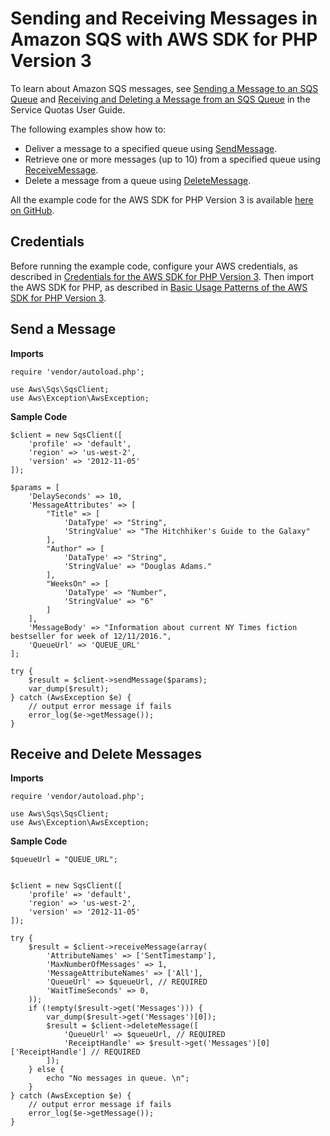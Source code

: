 # Sending and Receiving Messages in Amazon SQS with AWS SDK for PHP Version 3<a name="sqs-examples-send-receive-messages"></a>

To learn about Amazon SQS messages, see [Sending a Message to an SQS Queue](https://docs.aws.amazon.com/AWSSimpleQueueService/latest/SQSDeveloperGuide/sqs-send-message.html) and [Receiving and Deleting a Message from an SQS Queue](https://docs.aws.amazon.com/AWSSimpleQueueService/latest/SQSDeveloperGuide/sqs-receive-delete-message.html.html) in the Service Quotas User Guide\.

The following examples show how to:
+ Deliver a message to a specified queue using [SendMessage](https://docs.aws.amazon.com/aws-sdk-php/v3/api/api-sqs-2012-11-05.html#sendmessage)\.
+ Retrieve one or more messages \(up to 10\) from a specified queue using [ReceiveMessage](https://docs.aws.amazon.com/aws-sdk-php/v3/api/api-sqs-2012-11-05.html#receivemessage)\.
+ Delete a message from a queue using [DeleteMessage](https://docs.aws.amazon.com/aws-sdk-php/v3/api/api-sqs-2012-11-05.html#deletemessage)\.

All the example code for the AWS SDK for PHP Version 3 is available [here on GitHub](https://github.com/awsdocs/aws-doc-sdk-examples/tree/master/php/example_code)\.

## Credentials<a name="credentials"></a>

Before running the example code, configure your AWS credentials, as described in [Credentials for the AWS SDK for PHP Version 3](guide_credentials.md)\. Then import the AWS SDK for PHP, as described in [Basic Usage Patterns of the AWS SDK for PHP Version 3](getting-started_basic-usage.md)\.

## Send a Message<a name="send-a-message"></a>

 **Imports** 

```
require 'vendor/autoload.php';

use Aws\Sqs\SqsClient; 
use Aws\Exception\AwsException;
```

 **Sample Code** 

```
$client = new SqsClient([
    'profile' => 'default',
    'region' => 'us-west-2',
    'version' => '2012-11-05'
]);

$params = [
    'DelaySeconds' => 10,
    'MessageAttributes' => [
        "Title" => [
            'DataType' => "String",
            'StringValue' => "The Hitchhiker's Guide to the Galaxy"
        ],
        "Author" => [
            'DataType' => "String",
            'StringValue' => "Douglas Adams."
        ],
        "WeeksOn" => [
            'DataType' => "Number",
            'StringValue' => "6"
        ]
    ],
    'MessageBody' => "Information about current NY Times fiction bestseller for week of 12/11/2016.",
    'QueueUrl' => 'QUEUE_URL'
];

try {
    $result = $client->sendMessage($params);
    var_dump($result);
} catch (AwsException $e) {
    // output error message if fails
    error_log($e->getMessage());
}
```

## Receive and Delete Messages<a name="receive-and-delete-messages"></a>

 **Imports** 

```
require 'vendor/autoload.php';

use Aws\Sqs\SqsClient; 
use Aws\Exception\AwsException;
```

 **Sample Code** 

```
$queueUrl = "QUEUE_URL";
 

$client = new SqsClient([
    'profile' => 'default',
    'region' => 'us-west-2',
    'version' => '2012-11-05'
]);

try {
    $result = $client->receiveMessage(array(
        'AttributeNames' => ['SentTimestamp'],
        'MaxNumberOfMessages' => 1,
        'MessageAttributeNames' => ['All'],
        'QueueUrl' => $queueUrl, // REQUIRED
        'WaitTimeSeconds' => 0,
    ));
    if (!empty($result->get('Messages'))) {
        var_dump($result->get('Messages')[0]);
        $result = $client->deleteMessage([
            'QueueUrl' => $queueUrl, // REQUIRED
            'ReceiptHandle' => $result->get('Messages')[0]['ReceiptHandle'] // REQUIRED
        ]);
    } else {
        echo "No messages in queue. \n";
    }
} catch (AwsException $e) {
    // output error message if fails
    error_log($e->getMessage());
}
```